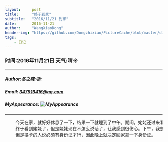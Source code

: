 ```yaml
---
layout:     post
title:      "终于到家"
subtitle:   "2016/11/21 到家"
date:       2016-11-21
author:     "WangXiaoDong"
header-img: "https://github.com/Dongzhixiao/PictureCache/blob/master/diaryPic/20161121.jpg?raw=true"
tags:
    - 日记
---
```


### 时间:2016年11月21日 天气:晴:sunny:
-----
#####   Author:冬之晓::angry::
#####   Email: 347916416@qq.com
#####   MyAppearance: ![MyAppearance](../MyPicture.JPG "我的头像")
----------

<pre>
    今天在家，就好好休息了一下，结果一下就睡到了中午。期间，姥姥还过来看我了，但是我睡得太死了！下午，到了姥姥家，
    终于看到姥姥了，但是姥姥现在不怎么说话了，让我感到很伤心。下午，我想把我的手机卡换一个小卡，
    但是换卡的人说必须有身份证才行，因此晚上就决定回家拿一下身份证。
</pre>
